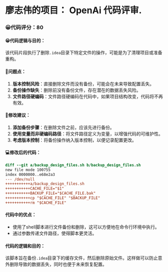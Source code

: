 # 廖志伟的项目： OpenAi 代码评审.
### 😀代码评分：80
#### 😀代码逻辑与目的：
该代码片段执行了删除`.idea`目录下特定文件的操作，可能是为了清理项目或准备重构。

#### 🤔问题点：
1. **版本控制风险**：直接删除文件而没有备份，可能会在未来导致配置丢失。
2. **备份操作缺失**：删除前没有备份文件，存在潜在的数据丢失风险。
3. **文件路径硬编码**：文件路径硬编码在代码中，如果项目结构改变，代码将不再有效。

#### 🎯修改建议：
1. **添加备份步骤**：在删除文件之前，应该先进行备份。
2. **使用变量而非硬编码路径**：将文件路径定义为变量，以增强代码的可维护性。
3. **考虑版本控制**：将备份操作纳入版本控制，以便记录配置更改。

#### 💻修改后的代码：
```diff
diff --git a/backup_design_files.sh b/backup_design_files.sh
new file mode 100755
index 0000000..e68e2a3
--- /dev/null
+++++++++++a/backup_design_files.sh
+++++++++++CACHE_FILE="$1"
+++++++++++BACKUP_FILE="$CACHE_FILE.bak"
+++++++++++cp "$CACHE_FILE" "$BACKUP_FILE"
+++++++++++rm "$CACHE_FILE"
```

#### 代码中的优点：
- 使用了shell脚本进行文件备份和删除，这可以方便地在命令行环境中执行。
- 通过参数传递文件路径，使得脚本更灵活。

#### 代码的逻辑和目的：
该脚本旨在备份`.idea`目录下的缓存文件，然后删除原始文件。这样做可以防止意外删除导致的数据丢失，同时也便于未来恢复配置。
